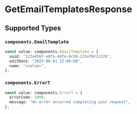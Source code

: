 # GetEmailTemplatesResponse


## Supported Types

### `components.EmailTemplate`

```typescript
const value: components.EmailTemplate = {
  uuid: "123e4567-a8fa-44fe-8c56-231ef8c2c22b",
  editDate: "2025-08-01 12:00:00",
  name: "<value>",
};
```

### `components.ErrorT`

```typescript
const value: components.ErrorT = {
  errorCode: 1000,
  message: "An error occurred completing your request",
};
```

